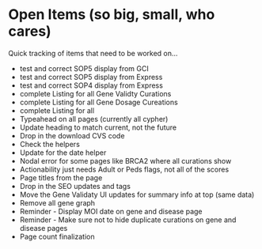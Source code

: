 # Open Items (so big, small, who cares)
Quick tracking of items that need to be worked on...
- test and correct SOP5 display from GCI
- test and correct SOP5 display from Express
- test and correct SOP4 display from Express
- complete Listing for all Gene Validty Curations
- complete Listing for all Gene Dosage Cureations
- complete Listing for all
- Typeahead on all pages (currently all cypher)
- Update heading to match current, not the future
- Drop in the download CVS code
- Check the helpers
- Update for the date helper
- Nodal error for some pages like BRCA2 where all curations show
- Actionability just needs Adult or Peds flags, not all of the scores
- Page titles from the page
- Drop in the SEO updates and tags
- Move the Gene Validaty UI updates for summary info at top (same data)
- Remove all gene graph
- Reminder - Display MOI date on gene and disease page
- Reminder - Make sure not to hide duplicate curations on gene and disease pages
- Page count finalization
